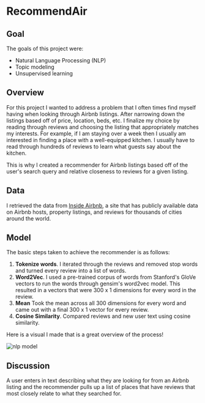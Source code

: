 # RecommendAir

## Goal  
The goals of this project were:  
* Natural Language Processing (NLP)  
* Topic modeling  
* Unsupervised learning    

## Overview  
For this project I wanted to address a problem that I often times find myself having when looking through Airbnb listings.
After narrowing down the listings based off of price, location, beds, etc. I finalize my choice by reading through reviews
and choosing the listing that appropriately matches my interests. For example, if I am staying over a week then I usually
am interested in finding a place with a well-equipped kitchen. I usually have to read through hundreds of reviews to learn
what guests say about the kitchen.

This is why I created a recommender for Airbnb listings based off of the user's search query and relative closeness to
reviews for a given listing. 
 
## Data  

I retrieved the data from [Inside Airbnb](http://insideairbnb.com/get-the-data.html), a site that has publicly available 
data on Airbnb hosts, property listings, and reviews for thousands of cities around the world.

## Model  
 
The basic steps taken to achieve the recommender is as follows:  

1. **Tokenize words**. I iterated through the reviews and removed stop words and turned every review
into a list of words.  
2. **Word2Vec**. I used a pre-trained corpus of words from Stanford's GloVe vectors to run the words through gensim's word2vec
model. This resulted in a vectors that were 300 x 1 dimensions for every word in the review.  
3. **Mean** Took the mean across all 300 dimensions for every word and came out with a final 300 x 1 vector for
every review.    
4. **Cosine Similarity**. Compared reviews and new user text using cosine similarity.  

Here is a visual I made that is a great overview of the process!  

![nlp model](nlp_model.png)


## Discussion  

A user enters in text describing what they are looking for from an Airbnb listing and the recommender pulls up a list of places that have
reviews that most closely relate to what they searched for.   
